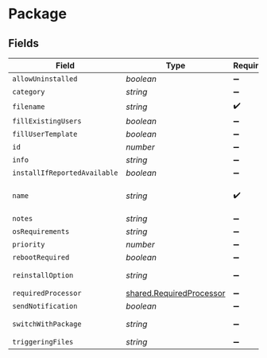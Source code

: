 # Package


## Fields

| Field                                                                       | Type                                                                        | Required                                                                    | Description                                                                 | Example                                                                     |
| --------------------------------------------------------------------------- | --------------------------------------------------------------------------- | --------------------------------------------------------------------------- | --------------------------------------------------------------------------- | --------------------------------------------------------------------------- |
| `allowUninstalled`                                                          | *boolean*                                                                   | :heavy_minus_sign:                                                          | N/A                                                                         |                                                                             |
| `category`                                                                  | *string*                                                                    | :heavy_minus_sign:                                                          | N/A                                                                         | Unknown                                                                     |
| `filename`                                                                  | *string*                                                                    | :heavy_check_mark:                                                          | N/A                                                                         | Firefox.dmg                                                                 |
| `fillExistingUsers`                                                         | *boolean*                                                                   | :heavy_minus_sign:                                                          | N/A                                                                         |                                                                             |
| `fillUserTemplate`                                                          | *boolean*                                                                   | :heavy_minus_sign:                                                          | N/A                                                                         |                                                                             |
| `id`                                                                        | *number*                                                                    | :heavy_minus_sign:                                                          | N/A                                                                         | 1                                                                           |
| `info`                                                                      | *string*                                                                    | :heavy_minus_sign:                                                          | N/A                                                                         |                                                                             |
| `installIfReportedAvailable`                                                | *boolean*                                                                   | :heavy_minus_sign:                                                          | N/A                                                                         |                                                                             |
| `name`                                                                      | *string*                                                                    | :heavy_check_mark:                                                          | Name of the package                                                         | Firefox.dmg                                                                 |
| `notes`                                                                     | *string*                                                                    | :heavy_minus_sign:                                                          | N/A                                                                         |                                                                             |
| `osRequirements`                                                            | *string*                                                                    | :heavy_minus_sign:                                                          | N/A                                                                         |                                                                             |
| `priority`                                                                  | *number*                                                                    | :heavy_minus_sign:                                                          | N/A                                                                         | 5                                                                           |
| `rebootRequired`                                                            | *boolean*                                                                   | :heavy_minus_sign:                                                          | N/A                                                                         |                                                                             |
| `reinstallOption`                                                           | *string*                                                                    | :heavy_minus_sign:                                                          | N/A                                                                         | Do Not Reinstall                                                            |
| `requiredProcessor`                                                         | [shared.RequiredProcessor](../../../sdk/models/shared/requiredprocessor.md) | :heavy_minus_sign:                                                          | N/A                                                                         |                                                                             |
| `sendNotification`                                                          | *boolean*                                                                   | :heavy_minus_sign:                                                          | N/A                                                                         |                                                                             |
| `switchWithPackage`                                                         | *string*                                                                    | :heavy_minus_sign:                                                          | N/A                                                                         | Do Not Install                                                              |
| `triggeringFiles`                                                           | *string*                                                                    | :heavy_minus_sign:                                                          | N/A                                                                         |                                                                             |